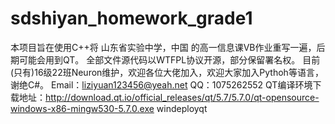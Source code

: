 # sdshiyan_homework_grade1
本项目旨在使用C++将 山东省实验中学，中国 的高一信息课VB作业重写一遍，后期可能会用到QT。
全部文件源代码以WTFPL协议开源，部分保留署名权。
目前(只有)16级22班Neuron维护，欢迎各位大佬加入，欢迎大家加入Pythoh等语言，谢绝C#。
Email：liziyuan123456@yeah.net
QQ：1075262552
QT编译环境下载地址：http://download.qt.io/official_releases/qt/5.7/5.7.0/qt-opensource-windows-x86-mingw530-5.7.0.exe
windeployqt
